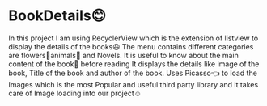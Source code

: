 # BookDetails:blush:
In this project I am using RecyclerView which is the extension of listview to display the details of the books:smiley:
The menu contains different categories are flowers:sunflower:animals:horse: and Novels.
It is useful to know about the main content of the book:green_book: before reading
It displays the details like image of the book, Title of the book and author of the book.
Uses Picasso:point_left: to load the Images which is the most Popular and useful third party library and it takes care of Image loading into our project:relaxed:
